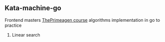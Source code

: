 ## Kata-machine-go

Frontend masters [ThePrimeagen course](https://frontendmasters.com/courses/algorithms/) algorithms implementation in go to practice

1. Linear search

